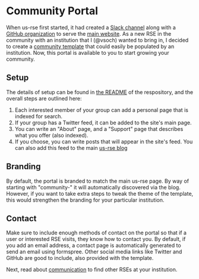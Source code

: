 # Community Portal

When us-rse first started, it had created a [Slack channel](https://usrse.slack.com) 
along with a [GitHub organization](https://www.github.com/usrse) to serve 
the [main website](https://us-rse.org). As a new RSE in the community
with an institution that I (@vsoch) wanted to bring in, I decided to create
a [community template](https://github.com/USRSE/community-template) that could
easily be populated by an institution. Now, this portal is available to you
to start growing your community.

## Setup

The details of setup can be found in [the README](https://github.com/USRSE/community-template)
of the respository, and the overall steps are outlined here:

 1. Each interested member of your group can add a personal page that is indexed for search.
 2. If your group has a Twitter feed, it can be added to the site's main page.
 3. You can write an "About" page, and a "Support" page that describes what you offer (also indexed).
 4. If you choose, you can write posts that will appear in the site's feed. You can also add this feed to the main [us-rse blog](https://us-rse.org/blog)


## Branding

By default, the portal is branded to match the main us-rse page. By way of
starting with "community-" it will automatically discovered via the blog.
However, if you want to take extra steps to tweak the theme of the template,
this would strengthen the branding for your particular institution.

## Contact

Make sure to include enough methods of contact on the portal so that if a user
or interested RSE visits, they know how to contact you. By default, if you
add an email address, a contact page is automatically generated
to send an email using formspree. Other social media links like Twitter
and GitHub are good to include, also provided with the template.

Next, read about [communication](communication.md) to find other RSEs at your institution.
